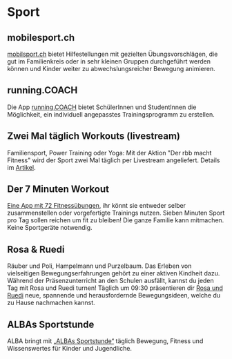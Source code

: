 # Sport

## mobilesport.ch

[mobilsport.ch](https://www.mobilesport.ch/aktuell/bewegungsaufgaben-motivationschuebe-fuer-kinder/) bietet Hilfestellungen mit gezielten Übungsvorschlägen, die gut im Familienkreis oder in sehr kleinen Gruppen durchgeführt werden können und Kinder weiter zu abwechslungsreicher Bewegung animieren.

## running.COACH

Die App [running.COACH](https://blog.runningcoach.me/2020/03/16/running-coach-gratis-fuer-den-sportunterricht-nutzen/) bietet SchülerInnen und StudentInnen die Möglichkeit, ein individuell angepasstes Trainingsprogramm zu erstellen.

## Zwei Mal täglich Workouts (livestream)

Familiensport, Power Training oder Yoga: Mit der Aktion "Der rbb macht Fitness" wird der Sport  zwei Mal täglich per Livestream angeliefert. Details im [Artikel](https://www.rbb24.de/sport/beitrag/2020/03/der-rbb-macht-fitness-sport-fuer-zuhause-workout-kinder-familie.html).

## Der 7 Minuten Workout

[Eine App mit 72 Fitnessübungen](https://7minuteworkout.jnj.com/), ihr könnt sie entweder selber zusammenstellen oder vorgefertigte Trainings nutzen. Sieben Minuten Sport pro Tag sollen reichen um fit zu bleiben! Die ganze Familie kann mitmachen. Keine Sportgeräte notwendig.

## Rosa & Ruedi

Räuber und Poli, Hampelmann und Purzelbaum. Das Erleben von vielseitigen Bewegungserfahrungen gehört zu einer aktiven Kindheit dazu. Während der Präsenzunterricht an den Schulen ausfällt, kannst du jeden Tag mit Rosa und Ruedi turnen! Täglich um 09:30 präsentieren dir [Rosa und Ruedi](http://rosaundruedi.ch/) neue, spannende und herausfordernde Bewegungsideen, welche du zu Hause nachmachen kannst.

## ALBAs Sportstunde

ALBA bringt mit [„ALBAs Sportstunde“](https://www.youtube.com/playlist?list=PL9H8VPpyaFzOU7WShhUg25QyoIQrt7MSx) täglich Bewegung, Fitness und Wissenswertes für Kinder und Jugendliche.
